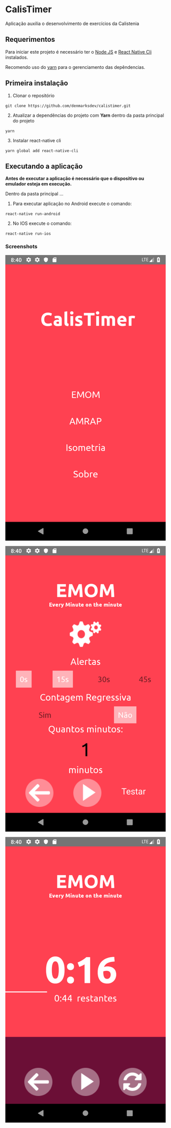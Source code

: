 # CalisTimer
Aplicação auxilia o desenvolvimento de exercícios da Calistenia

## Requerimentos 
Para iniciar este projeto é necessário ter o [Node JS](https://nodejs.org/en/) e [React Native Cli](https://github.com/react-native-community/cli/tree/master/packages/global-cli)
instalados.

Recomendo uso do [yarn](https://yarnpkg.com/pt-BR/) para o gerenciamento das depêndencias.

## Primeira instalação

1. Clonar o repositório
 
 `git clone https://github.com/denmarksdev/calistimer.git`

2. Atualizar a dependências do projeto com **Yarn** dentro da pasta principal do projeto

`yarn`

3. Instalar react-native cli 

`yarn global add react-native-cli`


## Executando a aplicação

**Antes de executar a aplicação é necessário que o dispositivo ou emulador esteja em execução.**

Dentro da pasta principal ...

1. Para executar aplicação no Android execute o comando:

`react-native run-android`

2. No IOS execute o comando:

`react-native run-ios`

### Screenshots

 ![](https://github.com/denmarksdev/calistimer/blob/master/screenshots/app1.png?raw=true "CalisTimer")
 
  ![](https://github.com/denmarksdev/calistimer/blob/master/screenshots/app2.png?raw=true "CalisTimer")
  
  ![](https://github.com/denmarksdev/calistimer/blob/master/screenshots/app3.png?raw=true "CalisTimer")



